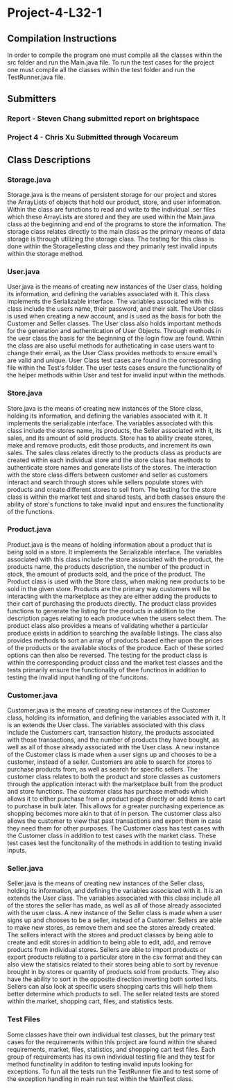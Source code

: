 # Project-4-L32-1

## Compilation Instructions

In order to compile the program one must compile all the classes within the src folder and run the Main.java file. To run the test cases for the project one must compile all the classes within the test folder and run the TestRunner.java file. 

## Submitters

### Report - Steven Chang submitted report on brightspace

### Project 4 - Chris Xu Submitted through Vocareum


## Class Descriptions

### Storage.java
  Storage.java is the means of persistent storage for our project and stores the ArrayLists of objects that hold our product, store, and user information. Within the class are functions to read and write to the individual .ser files which these ArrayLists are stored and they are used within the Main.java class at the beginning and end of the programs to store the information. The storage class relates directly to the main class as the primary means of data storage is through utilizing the storage class. The testing for this class is done within the StorageTesting class and they primarily test invalid inputs within the storage method. 
  
### User.java
  User.java is the means of creating new instances of the User class, holding its information, and defining the variables associated with it. This class implements the Serializable interface. The variables associated with this class include the users name, their password, and their salt. The User class is used when creating a new account, and is used as the basis for both the Customer and Seller classes. The User class also holds important methods for the generation and authentication of User Objects. Through methods in the uesr class the basis for the beginning of the login flow are found. Within the class are also useful methods for autheticating in case users want to change their email, as the User Class provides methods to ensure email's are valid and unique. User Class test cases are found in the corresponding file within the Test's folder. The user tests cases ensure the functionality of the helper methods within User and test for invalid input within the methods.
  
### Store.java
  Store.java is the means of creating new instances of the Store class, holding its information, and defining the variables associated with it. It implements the serializable interface. The variables associated with this class include the stores name, its products, the Seller associated with it, its sales, and its amount of sold products. Store has to ability create stores, make and remove products, edit those products, and increment its own sales. The sales class relates directly to the products class as products are created within each individual store and the store class has methods to authenticate store names and generate lists of the stores. The interaction with the store class differs between customer and seller as customers interact and search through stores while sellers populate stores with products and create different stores to sell from. The testing for the store class is within the market test and shared tests, and both classes ensure the ability of store's functions to take invalid input and ensures the functionality of the functions. 

### Product.java
  Product.java is the means of holding information about a product that is being sold in a store. It implements the Serializable interface. The variables associated with this class include the store associated with the product, the products name, the products description, the number of the product in stock, the amount of products sold, and the price of the product. The Product class is used with the Store class, when making new products to be sold in the given store. Products are the primary way customers will be interacting with the marketplace as they are either adding the products to their cart of purchasing the products directly. The product class provides functions to generate the listing for the products in addition to the description pages relating to each produce when the users select them. The product class also provides a means of validating whether a particular produce exists in addition to searching the available listings. The class also provides methods to sort an array of products based either upon the prices of the products or the available stocks of the produce. Each of these sorted options can then also be reversed. The testing for the product class is within the corresponding product class and the market test classes and the tests primarily ensure the functionality of thee functinos in addition to testing the invalid input handling of the funcitons. 

### Customer.java
  Customer.java is the means of creating new instances of the Customer class, holding its information, and defining the variables associated with it. It is an extends the User class. The variables associated with this class include the Customers cart, transaction history, the products associated with those transactions, and the number of products they have bought, as well as all of those already associated with the User class. A new instance of the Customer class is made when a user signs up and chooses to be a customer, instead of a seller. Customers are able to search for stores to purchase products from, as well as search for specific sellers. The customer class relates to both the product and store classes as customers through the application interact with the marketplace built from the product and store functions. The customer class has purchase methods which allows it to either purchase from a product page directly or add items to cart to purchase in bulk later. This allows for a greater purchasing experience as shopping becomes more akin to that of in person. The customer class also allows the customer to view that past transactions and export them in case they need them for other purposes. The Customer class has test cases with the Customer class in addition to test cases with the market class. These test cases test the funcitonality of the methods in addition to testing invalid inputs. 


### Seller.java
  Seller.java is the means of creating new instances of the Seller class, holding its information, and defining the variables associated with it. It is an extends the User class. The variables associated with this class include all of the stores the seller has made, as well as all of those already associated with the user class. A new instance of the Seller class is made when a user signs up and chooses to be a seller, instead of a Customer. Sellers are able to make new stores, as remove them and see the stores already created. The sellers interact with the stores and product classes by being able to create and edit stores in addition to being able to edit, add, and remove products from individual stores. Sellers are able to import products or export products relating to a particular store in the csv format and they can also view the statisics related to their stores being able to sort by revenue brought in by stores or quantity of products sold from products. They also have the ability to sort in the opposite direction inverting both sorted lists. Sellers can also look at specific users shopping carts this will help them better determine which products to sell. The seller related tests are stored within the market, shopping cart, files, and statistics tests. 

### Test Files

Some classes have their own individual test classes, but the primary test cases for the requirements within this project are found within the shared requirements, market, files, statistics, and shoppping cart test files. Each group of requirements has its own individual testing file and they test for method functinality in additon to testing invalid inputs looking for exceptions. To fun all the tests run the TestRunner file and to test some of the exception handling in main run test within the MainTest class.
